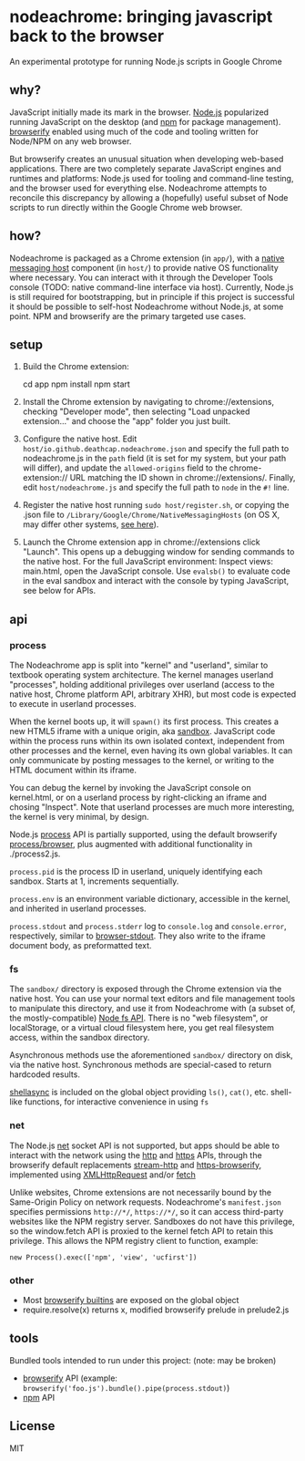 # nodeachrome: bringing javascript back to the browser

An experimental prototype for running Node.js scripts in Google Chrome

## why?

JavaScript initially made its mark in the browser.
[Node.js](https://nodejs.org) popularized running JavaScript on
the desktop (and [npm](https://www.npmjs.com) for package management).
[browserify](http://browserify.org) enabled using much of the code
and tooling written for Node/NPM on any web browser.

But browserify creates an unusual situation when developing web-based
applications. There are two completely separate JavaScript engines and
runtimes and platforms: Node.js used for tooling and command-line testing,
and the browser used for everything else. Nodeachrome attempts to reconcile
this discrepancy by allowing a (hopefully) useful subset of Node scripts
to run directly within the Google Chrome web browser.

## how?

Nodeachrome is packaged as a Chrome extension (in `app/`), with a
[native messaging host](https://developer.chrome.com/extensions/nativeMessaging) component
(in `host/`) to provide native OS functionality where necessary. You can interact with
it through the Developer Tools console (TODO: native command-line interface via host).
Currently, Node.js is still required for bootstrapping, but in principle if this project
is successful it should be possible to self-host Nodeachrome without Node.js, at some point.
NPM and browserify are the primary targeted use cases.

## setup

1. Build the Chrome extension:

    cd app
    npm install
    npm start

2. Install the Chrome extension by navigating to chrome://extensions, checking "Developer mode",
then selecting "Load unpacked extension..." and choose the "app" folder you just built.

3. Configure the native host. Edit `host/io.github.deathcap.nodeachrome.json` and specify the full
path to nodeachrome.js in the `path` field (it is set for my system, but your path will differ),
and update the `allowed-origins` field to the chrome-extension:// URL matching the ID shown in
chrome://extensions/. Finally, edit `host/nodeachrome.js` and specify the full path to `node`
in the `#!` line.

4. Register the native host running `sudo host/register.sh`, or copying the .json file to
`/Library/Google/Chrome/NativeMessagingHosts` (on OS X, may differ other systems,
[see here](https://github.com/jdiamond/chrome-native-messaging)). 

5. Launch the Chrome extension app in chrome://extensions click "Launch". This opens up a debugging
window for sending commands to the native host. For the full JavaScript environment: Inspect views: main.html,
open the JavaScript console. Use `evalsb()` to evaluate code in the eval sandbox and
interact with the console by typing JavaScript, see below for APIs.

## api

### process

The Nodeachrome app is split into "kernel" and "userland", similar to textbook operating system architecture.
The kernel manages userland "processes", holding additional privileges over userland (access to the
native host, Chrome platform API, arbitrary XHR), but most code is expected to execute in userland processes.

When the kernel boots up, it will `spawn()` its first process. This creates a new HTML5 iframe with a unique
origin, aka [sandbox](https://developer.chrome.com/extensions/sandboxingEval). JavaScript code within the
process runs within its own isolated context, independent from other processes and the kernel, even having
its own global variables. It can only communicate by posting messages to the kernel, or writing to the
HTML document within its iframe.

You can debug the kernel by invoking the JavaScript console on kernel.html, or on a userland process
by right-clicking an iframe and chosing "Inspect". Note that userland processes are much more interesting,
the kernel is very minimal, by design.

Node.js [process](https://nodejs.org/api/process.html) API is partially supported,
using the default browserify [process/browser](https://www.npmjs.com/package/process), plus augmented with
additional functionality in ./process2.js.

`process.pid` is the process ID in userland, uniquely identifying each sandbox. Starts at 1, increments sequentially.

`process.env` is an environment variable dictionary, accessible in the kernel, and inherited in
userland processes.

`process.stdout` and `process.stderr` log to `console.log` and `console.error`, respectively,
similar to [browser-stdout](https://www.npmjs.com/package/browser-stdout). They also write to the
iframe document body, as preformatted text.

### fs

The `sandbox/` directory is exposed through the Chrome extension via the native host. You can use
your normal text editors and file management tools to manipulate this directory, and use it from
Nodeachrome with (a subset of, the mostly-compatible) [Node fs API](https://nodejs.org/api/fs.html).
There is no "web filesystem", or localStorage, or a virtual cloud filesystem here, you get real
filesystem access, within the sandbox directory.

Asynchronous methods use the aforementioned `sandbox/` directory on disk, via the native host.
Synchronous methods are special-cased to return hardcoded results.

[shellasync](https://www.npmjs.com/package/shellasync) is included on the global object providing
`ls()`, `cat()`, etc. shell-like functions, for interactive convenience in using `fs`

### net

The Node.js [net](https://nodejs.org/api/net.html) socket API is not supported, but apps should
be able to interact with the network using the [http](https://nodejs.org/api/http.html) and
[https](https://nodejs.org/api/https.html) APIs,
through the browserify default replacements
[stream-http](http://npmjs.com/package/stream-http) and [https-browserify](http://npmjs.com/package/https-browserify),
implemented using [XMLHttpRequest](https://developer.mozilla.org/en-US/docs/Web/API/XMLHttpRequest)
and/or [fetch](https://developer.mozilla.org/en-US/docs/Web/API/Fetch_API)

Unlike websites, Chrome extensions are not necessarily bound by the Same-Origin Policy on network
requests. Nodeachrome's `manifest.json` specifies permissions `http://*/`, `https://*/`, so it can
access third-party websites like the NPM registry server. Sandboxes do not have this privilege, so
the window.fetch API is proxied to the kernel fetch API to retain this privilege. This allows the NPM
registry client to function, example:

    new Process().exec(['npm', 'view', 'ucfirst'])

### other

* Most [browserify builtins](https://github.com/substack/node-browserify/blob/master/lib/builtins.js) are exposed on the global object
* require.resolve(x) returns x, modified browserify prelude in prelude2.js


## tools

Bundled tools intended to run under this project: (note: may be broken)

* [browserify](http://browserify.org) API (example: `browserify('foo.js').bundle().pipe(process.stdout)`)
* [npm](https://www.npmjs.com) API

## License

MIT

